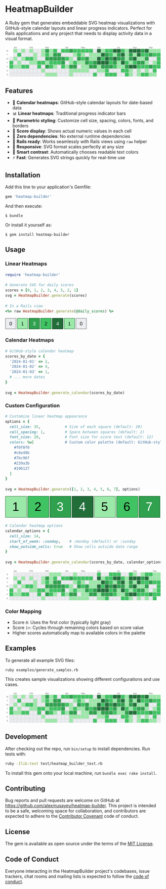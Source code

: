 # HeatmapBuilder

A Ruby gem that generates embeddable SVG heatmap visualizations with GitHub-style calendar layouts and linear progress indicators. Perfect for Rails applications and any project that needs to display activity data in a visual format.

![GitHub-style Calendar](examples/calendar_github_style.svg)

## Features

- 📅 **Calendar heatmaps**: GitHub-style calendar layouts for date-based data
- 📊 **Linear heatmaps**: Traditional progress indicator bars
- 🎨 **Parametric styling**: Customize cell size, spacing, colors, fonts, and borders
- 🔢 **Score display**: Shows actual numeric values in each cell
- 🎯 **Zero dependencies**: No external runtime dependencies
- 🚀 **Rails ready**: Works seamlessly with Rails views using `raw` helper
- 📱 **Responsive**: SVG format scales perfectly at any size
- 🎨 **Smart contrast**: Automatically chooses readable text colors
- ⚡ **Fast**: Generates SVG strings quickly for real-time use

## Installation

Add this line to your application's Gemfile:

```ruby
gem 'heatmap-builder'
```

And then execute:

    $ bundle

Or install it yourself as:

    $ gem install heatmap-builder

## Usage

### Linear Heatmaps

```ruby
require 'heatmap-builder'

# Generate SVG for daily scores
scores = [0, 1, 2, 3, 4, 5, 2, 1]
svg = HeatmapBuilder.generate(scores)

# In a Rails view
<%= raw HeatmapBuilder.generate(@daily_scores) %>
```

![Weekly Progress](examples/weekly_progress.svg)

### Calendar Heatmaps

```ruby
# GitHub-style calendar heatmap
scores_by_date = {
  '2024-01-01' => 2,
  '2024-01-02' => 4,
  '2024-01-03' => 1,
  # ... more dates
}

svg = HeatmapBuilder.generate_calendar(scores_by_date)
```

### Custom Configuration

```ruby
# Customize linear heatmap appearance
options = {
  cell_size: 35,           # Size of each square (default: 20)
  cell_spacing: 1,         # Space between squares (default: 2)
  font_size: 20,           # Font size for score text (default: 12)
  colors: %w[              # Custom color palette (default: GitHub-style)
    #f0f0f0
    #c6e48b
    #7bc96f
    #239a3b
    #196127
  ]
}

svg = HeatmapBuilder.generate([1, 2, 3, 4, 5, 6, 7], options)
```

![Large Cells](examples/large_cells.svg)

```ruby
# Calendar heatmap options
calendar_options = {
  cell_size: 14,
  start_of_week: :sunday,    # :monday (default) or :sunday
  show_outside_cells: true   # Show cells outside date range
}

svg = HeatmapBuilder.generate_calendar(scores_by_date, calendar_options)
```

![Calendar with Sunday Start](examples/calendar_sunday_start.svg)

### Color Mapping

- Score `0`: Uses the first color (typically light gray)
- Score `1+`: Cycles through remaining colors based on score value
- Higher scores automatically map to available colors in the palette

## Examples

To generate all example SVG files:

```bash
ruby examples/generate_samples.rb
```

This creates sample visualizations showing different configurations and use cases.

![Calendar with Outside Cells](examples/calendar_with_outside_cells.svg)

## Development

After checking out the repo, run `bin/setup` to install dependencies. Run tests with:

```bash
ruby -Ilib:test test/heatmap_builder_test.rb
```

To install this gem onto your local machine, run `bundle exec rake install`.

## Contributing

Bug reports and pull requests are welcome on GitHub at https://github.com/alexmusayev/heatmap-builder. This project is intended to be a safe, welcoming space for collaboration, and contributors are expected to adhere to the [Contributor Covenant](http://contributor-covenant.org) code of conduct.

## License

The gem is available as open source under the terms of the [MIT License](https://opensource.org/licenses/MIT).

## Code of Conduct

Everyone interacting in the HeatmapBuilder project's codebases, issue trackers, chat rooms and mailing lists is expected to follow the [code of conduct](https://github.com/alexmusayev/heatmap-builder/blob/master/CODE_OF_CONDUCT.md).
